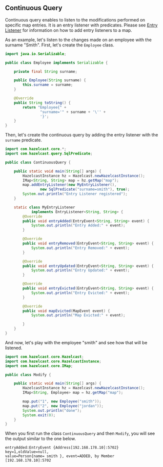 



## Continuous Query

Continuous query enables to listen to the modifications performed on specific map entries. It is an entry listener with predicates. Please see [Entry Listener](#entry-listener) for information on how to add entry listeners to a map.

As an example, let's listen to the changes made on an employee with the surname "Smith". First, let's create the `Employee` class.

```java
import java.io.Serializable;

public class Employee implements Serializable {

    private final String surname;

    public Employee(String surname) {
        this.surname = surname;
    }

    @Override
    public String toString() {
        return "Employee{" +
                "surname='" + surname + '\'' +
                '}';
    }
}
```

Then, let's create the continuous query by adding the entry listener with the `surname` predicate.

```java
import com.hazelcast.core.*;
import com.hazelcast.query.SqlPredicate;

public class ContinuousQuery {

    public static void main(String[] args) {
        HazelcastInstance hz = Hazelcast.newHazelcastInstance();
        IMap<String, String> map = hz.getMap("map");
        map.addEntryListener(new MyEntryListener(),
                new SqlPredicate("surname=smith"), true);
        System.out.println("Entry Listener registered");
    }

    static class MyEntryListener
            implements EntryListener<String, String> {
        @Override
        public void entryAdded(EntryEvent<String, String> event) {
            System.out.println("Entry Added:" + event);
        }

        @Override
        public void entryRemoved(EntryEvent<String, String> event) {
            System.out.println("Entry Removed:" + event);
        }

        @Override
        public void entryUpdated(EntryEvent<String, String> event) {
            System.out.println("Entry Updated:" + event);
        }

        @Override
        public void entryEvicted(EntryEvent<String, String> event) {
            System.out.println("Entry Evicted:" + event);
        }

        @Override
        public void mapEvicted(MapEvent event) {
            System.out.println("Map Evicted:" + event);

        }
    }
}
```

And now, let's play with the employee "smith" and see how that will be listened.

```java
import com.hazelcast.core.Hazelcast;
import com.hazelcast.core.HazelcastInstance;
import com.hazelcast.core.IMap;

public class Modify {

    public static void main(String[] args) {
        HazelcastInstance hz = Hazelcast.newHazelcastInstance();
        IMap<String, Employee> map = hz.getMap("map");

        map.put("1", new Employee("smith"));
        map.put("2", new Employee("jordan"));
        System.out.println("done");
        System.exit(0);
    }
}
```

When you first run the class `ContinuousQuery` and then `Modify`, you will see the output similar to the one below.

```
entryAdded:EntryEvent {Address[192.168.178.10]:5702} key=1,oldValue=null,
value=Person{name= smith }, event=ADDED, by Member [192.168.178.10]:5702
```

<br> </br>




